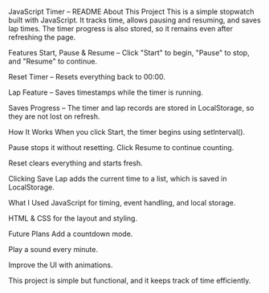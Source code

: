 JavaScript Timer – README
About This Project
This is a simple stopwatch built with JavaScript. It tracks time, allows pausing and resuming, and saves lap times. The timer progress is also stored, so it remains even after refreshing the page.

Features
Start, Pause & Resume – Click "Start" to begin, "Pause" to stop, and "Resume" to continue.

Reset Timer – Resets everything back to 00:00.

Lap Feature – Saves timestamps while the timer is running.

Saves Progress – The timer and lap records are stored in LocalStorage, so they are not lost on refresh.

How It Works
When you click Start, the timer begins using setInterval().

Pause stops it without resetting. Click Resume to continue counting.

Reset clears everything and starts fresh.

Clicking Save Lap adds the current time to a list, which is saved in LocalStorage.

What I Used
JavaScript for timing, event handling, and local storage.

HTML & CSS for the layout and styling.

Future Plans
Add a countdown mode.

Play a sound every minute.

Improve the UI with animations.

This project is simple but functional, and it keeps track of time efficiently.
